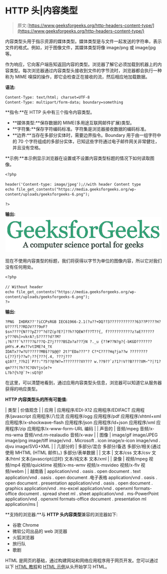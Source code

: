 # HTTP 头|内容类型

> 原文:[https://www.geeksforgeeks.org/http-headers-content-type/](https://www.geeksforgeeks.org/http-headers-content-type/)

内容类型头用于指示资源的媒体类型。媒体类型是与文件一起发送的字符串，表示文件的格式。例如，对于图像文件，其媒体类型将像 image/png 或 image/jpg 等。

作为响应，它向客户端告知返回内容的类型。浏览器了解它必须加载到机器上的内容类型。每次浏览器通过内容类型头接收到文件的字节流时，浏览器都会执行一种称为 MIME 嗅探的操作，即它会检查正在接收的流，然后相应地加载数据。

**语法:**

```htmlhtml
Content-Type: text/html; charset=UTF-8
Content-Type: multipart/form-data; boundary=something

```

**指令:**在 HTTP 头中有三个指令内容类型。

*   **媒体类型:**保存数据的 MIME(多用途互联网邮件扩展)类型。
*   **字符集:**保存字符编码标准。字符集是浏览器接收数据的编码标准。
*   **边界:**当存在多部分实体时，需要边界指令。Boundary 用于由一组字符中的 70 个字符组成的多部分实体，已知这些字符通过电子邮件网关非常健壮，并且没有空格。

**示例:**本示例显示浏览器在设置或不设置内容类型标题的情况下如何读取图像。

```htmlhtml
<?php

header('Content-type: image/jpeg');//with header Content type 
echo file_get_contents("https://media.geeksforgeeks.org/wp-content/uploads/geeksforgeeks-6.png");

?>
```

**输出:**
![](img/809ba4c1b8a40f7d6160dcba9cd06fd3.png)

现在不使用内容类型的标题，我们将获得以字节为单位的图像内容，所以它对我们没有任何用处。

```htmlhtml
<?php

// Without header
echo file_get_contents("https://media.geeksforgeeks.org/wp-content/uploads/geeksforgeeks-6.png");
?>
```

**输出:**

```htmlhtml
?PNG  IHDRX??'?iCCPsRGB IEC61966-2.1(?u??+DQ??3????????????63??P????H?U????l??RDJV???9oF?
$sn????{N???pZ??^?d?Z(p?E?]??h??QEW?f??T??{, f???????????z?aE??????y???6%]>vkrA?;S?????d??M?
¡?6???`%?????&???Q-Z?j????BSZo?a???}N ?._u {??#??N?g?{-bKGD??????? pHYs.#.#x??vtIME?4_?X 
IDATx??w?U??????MB$??$@@? 2t?"EDa???"? C?*C????Hq?ja??w ????????L{??}?}??w?;??{???{.4, ???j???
q10??_??h2]`P??:^?5??@?W?=????????XY??? w.??9??`z?1?!V??B????XM~^?|?1?qm???(?h??C?OV?js{e?+ 
L?b?{%?@`?+:sQ?@?
```

在这里，可以清楚地看到，通过应用内容类型头信息，浏览器可以知道它从服务器获得的响应类型。

**HTTP 内容类型头的所有可能值:**

| 类型 | 价值观念 |
| 应用 | 应用程序/EDI-X12
应用程序/EDIFACT
应用程序/javascript
应用程序/八位流
应用程序/ogg
应用程序/pdf
应用程序/xhtml+xml
应用程序/x-shockwave-flash
应用程序/json
应用程序/ld+json
应用程序/xml
应用程序/zip
应用程序/x-www-form-URL 编码 |
| 声音的 | 音频/mpeg
音频/x-ms-wma
音频/vnd.rn-realaudio
音频/x-wav |
| 图像 | image/gif
image/JPEG
image/png
image/tiff
image/vnd . Microsoft . icon
image/x-icon
image/vnd . djvu
image/SVG+XML |
| 几部分的 | 多部分/混合
多部分/备选
多部分/相关(通过使用 MHTML (HTML 邮件)。)
多部分/表单数据 |
| 文本 | 文本/css
文本/csv
文本/html
文本/javascript(过时)
文本/纯文本
文本/xml |
| 录像 | 视频/mpeg
视频/mp4
视频/quicktime
视频/x-ms-wmv
视频/x-msvideo
视频/x-flv
视频/webm |
| 越南盾 | application/vnd . oasis . open document . text
application/vnd . oasis . open document .电子表格
application/vnd . oasis . open document . presentation
application/vnd . oasis . open document . graphics
application/vnd . ms-excel
application/vnd . openxml formats-office document . spread sheet ml . sheet
application/vnd . ms-PowerPoint
application/vnd . openxml formats-office document . presentation ml
application/ms |

**支持的浏览器:**与 **HTTP 头内容类型**兼容的浏览器如下:

*   谷歌 Chrome
*   微软公司出品的 web 浏览器
*   火狐浏览器
*   旅行队
*   歌剧

HTML 是网页的基础，通过构建网站和网络应用程序用于网页开发。您可以通过以下 [HTML 教程](https://www.geeksforgeeks.org/html-tutorials/)和 [HTML 示例](https://www.geeksforgeeks.org/html-examples/)从头开始学习 HTML。